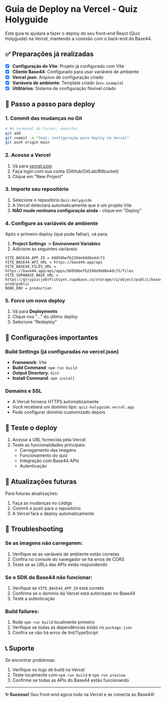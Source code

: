# Guia de Deploy na Vercel - Quiz Holyguide

Este guia te ajudará a fazer o deploy do seu front-end React (Quiz Holyguide) na Vercel, mantendo a conexão com o back-end do Base44.

## ✅ Preparações já realizadas

- [x] **Configuração do Vite**: Projeto já configurado com Vite
- [x] **Cliente Base44**: Configurado para usar variáveis de ambiente
- [x] **Vercel.json**: Arquivo de configuração criado
- [x] **Variáveis de ambiente**: Template criado (`env.example`)
- [x] **Utilitários**: Sistema de configuração flexível criado

## 🚀 Passo a passo para deploy

### 1. Commit das mudanças no Git

```bash
# No terminal do Cursor, execute:
git add .
git commit -m "feat: configuração para deploy na Vercel"
git push origin main
```

### 2. Acesse a Vercel

1. Vá para [vercel.com](https://vercel.com)
2. Faça login com sua conta (GitHub/GitLab/Bitbucket)
3. Clique em "New Project"

### 3. Importe seu repositório

1. Selecione o repositório `Quiz-Holyguide`
2. A Vercel detectará automaticamente que é um projeto Vite
3. **NÃO mude nenhuma configuração ainda** - clique em "Deploy"

### 4. Configure as variáveis de ambiente

Após o primeiro deploy (que pode falhar), vá para:

1. **Project Settings** → **Environment Variables**
2. Adicione as seguintes variáveis:

```
VITE_BASE44_APP_ID = 68850befb229de9dd8e4dc73
VITE_BASE44_API_URL = https://base44.app/api
VITE_BASE44_FILES_URL = https://base44.app/api/apps/68850befb229de9dd8e4dc73/files
VITE_SUPABASE_BASE_URL = https://qtrypzzcjebvfcihiynt.supabase.co/storage/v1/object/public/base44-prod/public
NODE_ENV = production
```

### 5. Force um novo deploy

1. Vá para **Deployments**
2. Clique nos "..." do último deploy
3. Selecione "Redeploy"

## 🔧 Configurações importantes

### Build Settings (já configuradas no vercel.json)

- **Framework**: Vite
- **Build Command**: `npm run build`
- **Output Directory**: `dist`
- **Install Command**: `npm install`

### Domains e SSL

- A Vercel fornece HTTPS automaticamente
- Você receberá um domínio tipo: `quiz-holyguide.vercel.app`
- Pode configurar domínio customizado depois

## 🧪 Teste o deploy

1. Acesse a URL fornecida pela Vercel
2. Teste as funcionalidades principais:
   - Carregamento das imagens
   - Funcionamento do quiz
   - Integração com Base44 APIs
   - Autenticação

## 🔄 Atualizações futuras

Para futuras atualizações:

1. Faça as mudanças no código
2. Commit e push para o repositório
3. A Vercel fará o deploy automaticamente

## 🐛 Troubleshooting

### Se as imagens não carregarem:

1. Verifique se as variáveis de ambiente estão corretas
2. Confira no console do navegador se há erros de CORS
3. Teste se as URLs das APIs estão respondendo

### Se o SDK do Base44 não funcionar:

1. Verifique se `VITE_BASE44_APP_ID` está correto
2. Confirme se o domínio da Vercel está autorizado no Base44
3. Teste a autenticação

### Build failures:

1. Rode `npm run build` localmente primeiro
2. Verifique se todas as dependências estão no `package.json`
3. Confira se não há erros de lint/TypeScript

## 📞 Suporte

Se encontrar problemas:

1. Verifique os logs de build na Vercel
2. Teste localmente com `npm run build` e `npm run preview`
3. Confirme se todas as APIs do Base44 estão funcionando

---

**✨ Sucesso!** Seu front-end agora roda na Vercel e se conecta ao Base44!
